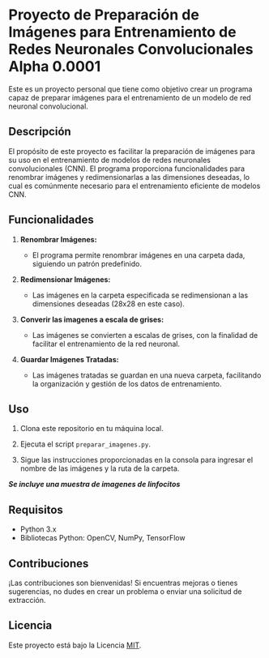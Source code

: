 # Proyecto de Preparación de Imágenes para Entrenamiento de Redes Neuronales Convolucionales Alpha 0.0001

Este es un proyecto personal que tiene como objetivo crear un programa capaz de preparar imágenes para el entrenamiento de un modelo de red neuronal convolucional.

## Descripción

El propósito de este proyecto es facilitar la preparación de imágenes para su uso en el entrenamiento de modelos de redes neuronales convolucionales (CNN). El programa proporciona funcionalidades para renombrar imágenes y redimensionarlas a las dimensiones deseadas, lo cual es comúnmente necesario para el entrenamiento eficiente de modelos CNN.

## Funcionalidades

1. **Renombrar Imágenes:**
   - El programa permite renombrar imágenes en una carpeta dada, siguiendo un patrón predefinido.

2. **Redimensionar Imágenes:**
   - Las imágenes en la carpeta especificada se redimensionan a las dimensiones deseadas (28x28 en este caso).

3. **Converir las imagenes a escala de grises:**
   - Las imágenes se convierten a escalas de grises, con la finalidad de facilitar el entrenamiento de la red neuronal.

4. **Guardar Imágenes Tratadas:**
   - Las imágenes tratadas se guardan en una nueva carpeta, facilitando la organización y gestión de los datos de entrenamiento.

## Uso

1. Clona este repositorio en tu máquina local.

2. Ejecuta el script `preparar_imagenes.py`.

3. Sigue las instrucciones proporcionadas en la consola para ingresar el nombre de las imágenes y la ruta de la carpeta.

***Se incluye una muestra de imagenes de linfocitos***

## Requisitos

- Python 3.x
- Bibliotecas Python: OpenCV, NumPy, TensorFlow

## Contribuciones

¡Las contribuciones son bienvenidas! Si encuentras mejoras o tienes sugerencias, no dudes en crear un problema o enviar una solicitud de extracción.

## Licencia

Este proyecto está bajo la Licencia [MIT](LICENSE).

